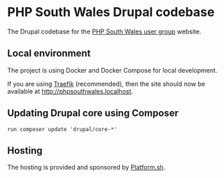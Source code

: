 # PHP South Wales Drupal codebase

The Drupal codebase for the [PHP South Wales user group](https://www.phpsouthwales.uk) website.

## Local environment

The project is using Docker and Docker Compose for local development.

If you are using [Traefik](https://docs.traefik.io) (recommended), then the site should now be available at <http://phpsouthwales.localhost>.

## Updating Drupal core using Composer

    run composer update 'drupal/core-*'

## Hosting

The hosting is provided and sponsored by [Platform.sh](http://platform.sh/?medium=referral&utm_campaign=sponsored_sites&utm_source=phpsouthwales).
